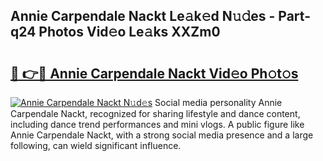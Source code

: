 ## Annie Carpendale Nackt Le𝚊k𝚎d N𝚞𝚍es - Part-q24 Photos Vid𝚎o Le𝚊ks XXZm0

# <h2><a href="http://fb360o9.evod.top/?m=Annie+Carpendale+Nackt">🔗 👉🔴 Annie Carpendale Nackt Vid𝚎o Ph𝚘t𝚘s</a></h2>

[![Annie Carpendale Nackt N𝚞d𝚎s](https://i.imgur.com/8V9OHl7.gif)](http://fb360o9.evod.top/?m=Annie+Carpendale+Nackt)
Social media personality Annie Carpendale Nackt, recognized for sharing lifestyle and dance content, including dance trend performances and mini vlogs. A public figure like Annie Carpendale Nackt, with a strong social media presence and a large following, can wield significant influence. 
